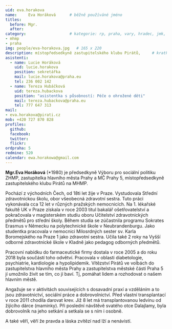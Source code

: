 ```yaml
---
uid: eva.horakova
name:     Eva Horáková  	# běžně používáné jméno
titles:
  before: Mgr. 
  after:
category:                 	# kategorie: rp, praha, vary, hradec, jmk, senat
- mhmp
- praha
img: people/eva-horakova.jpg   # 165 x 220
description: místopředsedkyně zastupitelského klubu Pirátů,    	# kratký popis, max 160 znaků
asistenti:
  - name: Lucie Horáková
    uid: lucie.horakova
    position: sekretářka
    mail: lucie.horakova@praha.eu
    tel: 236 002 142
  - name: Tereza Hubáčková
    uid: tereza.hubackova
    position: "asistentka s působností: Péče o ohrožené děti"
    mail: tereza.hubackova@praha.eu
    tel: 777 647 313
mail:
- eva.horakova@pirati.cz
mob: +420 727 870 828
profiles:
  github:       
  facebook:    
  twitter: 		  
  flickr:		  
ordpraha: 5
redmine: 520
calendar: ewa.horakowa@gmail.com
---
```


**Mgr.Eva Horáková** (*1980) je předsedkyně Výboru pro sociální politiku ZHMP, zastupitelka hlavního města Prahy a MČ Prahy 5, místopředsedkyně zastupitelského klubu Pirátů na MHMP.

Pochází z východních Čech, od 18ti let žije v Praze. Vystudovala Střední zdravotnickou školu, obor všeobecná zdravotní sestra. Tuto práci vykonávala cca 12 let v různých pražských nemocnicích. Na 1. lékařské fakultě UK v Praze získala v roce 2003 titul bakalář ošetřovatelství a pokračovala v magisterském studiu oboru Učitelství zdravotnických předmětů pro střední školy. Během studia se zúčastnila programu Sokrates Erasmus v Německu na polytechnické škole v Neubrandenburgu. Jako studentka pracovala v nemocnici Milosrdných sester sv. Karla Boromejského na Praze 1 jako zdravotní sestra. Učila také 2 roky na Vyšší odborné zdravotnické škole v Kladně jako pedagog odborných předmětů.

Pracovní nabídku do farmaceutické firmy dostala v roce 2005 a do roku 2018 byla součástí toho odvětví. Pracovala v oblasti diabetologie, psychiatrie, kardiologie a hypolipidemik. Vítězství Pirátů ve volbách do zastupitelstva hlavního města Prahy a zastupitelstva městské části Praha 5 jí umožnilo živit se tím, co jí baví. Tj, pomáhat lidem a rozhodovat o našem hlavním městě.

Angažuje se v aktivitách souvisejících s dosavadní praxí a vzděláním a to jsou zdravotnictví, sociální práce a dobrovolnictví. Před vlastní transplantací v roce 2011 chodila darovat krev. Již 8 let má transplantovanou ledvinu od žijícího dárce (maminky). Při poslední návštěvě svatého otce Dalajlamy, byla dobrovolník na jeho setkání a setkala se s ním i osobně.

A také věří, věří že pravda a láska zvítězí nad lží a nenávistí.
